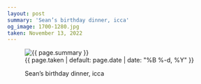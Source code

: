 ```yaml
---
layout: post
summary: 'Sean’s birthday dinner, icca'
og_image: 1700-1280.jpg
taken: November 13, 2022
---
```


<figure class="post">
<img alt="{{ page.summary }}" sizes="(min-width: 700px) 50vw, calc(100vw - 2rem)" src="{{ site.assets_url }}/1700-640.jpg" srcset="{{ site.assets_url }}/1700-320.jpg 320w, {{ site.assets_url }}/1700-640.jpg 640w, {{ site.assets_url }}/1700-960.jpg 960w, {{ site.assets_url }}/1700-1280.jpg 1280w"/>
<figcaption>
<time>{{ page.taken | default: page.date | date: "%B %-d, %Y" }}</time>
<p>Sean’s birthday dinner, icca</p>
</figcaption>
</figure>
